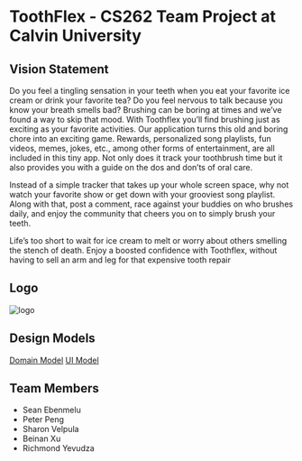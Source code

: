 # ToothFlex - CS262 Team Project at Calvin University 
## Vision Statement
Do you feel a tingling sensation in your teeth when you eat your favorite ice cream or drink your favorite tea? Do you feel nervous to talk because you know your breath smells bad? Brushing can be boring at times and we’ve found a way to skip that mood. With Toothflex you’ll find brushing just as exciting as your favorite activities. Our application turns this old and boring chore into an exciting game. Rewards, personalized song playlists, fun videos, memes, jokes, etc., among other forms of entertainment, are all included in this tiny app. Not only does it track your toothbrush time but it also provides you with a guide on the dos and don’ts of oral care. 

Instead of a simple tracker that takes up your whole screen space, why not watch your favorite show or get down with your grooviest song playlist. Along with that, post a comment, race against your buddies on who brushes daily, and enjoy the community that cheers you on to simply brush your teeth.

Life’s too short to wait for ice cream to melt or worry about others smelling the stench of death. Enjoy a boosted confidence with Toothflex, without having to sell an arm and leg for that expensive tooth repair

## Logo
![logo](https://github.com/calvin-cs262-fall2021-teamF/toothflex-project/blob/main/Logo.png)

## Design Models
[Domain Model](https://github.com/calvin-cs262-fall2021-teamF/toothflex-project/blob/main/Domain%20Model.jpg)
[UI Model](https://github.com/calvin-cs262-fall2021-teamF/toothflex-project/blob/main/UI%20Model.jpg)


## Team Members
- Sean Ebenmelu
- Peter Peng
- Sharon Velpula
- Beinan Xu
- Richmond Yevudza
